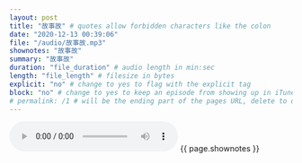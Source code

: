 ```yaml
---
layout: post
title: "故事故" # quotes allow forbidden characters like the colon
date: "2020-12-13 00:39:06"
file: "/audio/故事故.mp3"
shownotes: "故事故"
summary: "故事故"
duration: "file_duration" # audio length in min:sec
length: "file_length" # filesize in bytes
explicit: "no" # change to yes to flag with the explicit tag
block: "no" # change to yes to keep an episode from showing up in iTunes
# permalink: /1 # will be the ending part of the pages URL, delete to default to the title
---
```


<audio controls>
<source src="{{site.url}}{{site.baseurl}}{{ page.file }}" type="audio/x-mp3">
Your browser does not support the audio element.
</audio>
{{ page.shownotes }}
